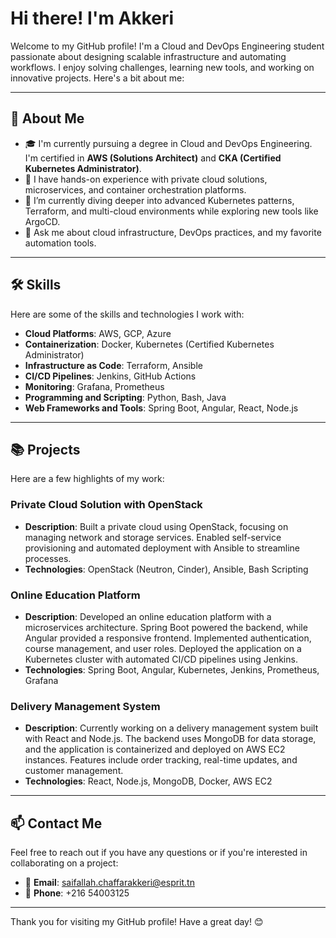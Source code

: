 # Hi there! I'm Akkeri  
Welcome to my GitHub profile! I'm a Cloud and DevOps Engineering student passionate about designing scalable infrastructure and automating workflows. I enjoy solving challenges, learning new tools, and working on innovative projects. Here's a bit about me:

---

## 🚀 About Me  
- 🎓 I'm currently pursuing a degree in Cloud and DevOps Engineering. I'm certified in **AWS (Solutions Architect)** and **CKA (Certified Kubernetes Administrator)**.  
- 💼 I have hands-on experience with private cloud solutions, microservices, and container orchestration platforms.  
- 🌱 I’m currently diving deeper into advanced Kubernetes patterns, Terraform, and multi-cloud environments while exploring new tools like ArgoCD.  
- 💬 Ask me about cloud infrastructure, DevOps practices, and my favorite automation tools.

---

## 🛠️ Skills  
Here are some of the skills and technologies I work with:

- **Cloud Platforms**: AWS, GCP, Azure  
- **Containerization**: Docker, Kubernetes (Certified Kubernetes Administrator)  
- **Infrastructure as Code**: Terraform, Ansible  
- **CI/CD Pipelines**: Jenkins, GitHub Actions  
- **Monitoring**: Grafana, Prometheus  
- **Programming and Scripting**: Python, Bash, Java  
- **Web Frameworks and Tools**: Spring Boot, Angular, React, Node.js  

---

## 📚 Projects  
Here are a few highlights of my work:

### Private Cloud Solution with OpenStack  
- **Description**: Built a private cloud using OpenStack, focusing on managing network and storage services. Enabled self-service provisioning and automated deployment with Ansible to streamline processes.  
- **Technologies**: OpenStack (Neutron, Cinder), Ansible, Bash Scripting  

### Online Education Platform  
- **Description**: Developed an online education platform with a microservices architecture. Spring Boot powered the backend, while Angular provided a responsive frontend. Implemented authentication, course management, and user roles. Deployed the application on a Kubernetes cluster with automated CI/CD pipelines using Jenkins.  
- **Technologies**: Spring Boot, Angular, Kubernetes, Jenkins, Prometheus, Grafana  

### Delivery Management System  
- **Description**: Currently working on a delivery management system built with React and Node.js. The backend uses MongoDB for data storage, and the application is containerized and deployed on AWS EC2 instances. Features include order tracking, real-time updates, and customer management.  
- **Technologies**: React, Node.js, MongoDB, Docker, AWS EC2  

---

## 📫 Contact Me  
Feel free to reach out if you have any questions or if you're interested in collaborating on a project:

- 📧 **Email**: saifallah.chaffarakkeri@esprit.tn
- 📱 **Phone**: +216 54003125

---

Thank you for visiting my GitHub profile! Have a great day! 😊
